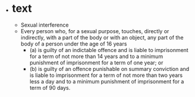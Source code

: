 - # text
	- Sexual interference
	- Every person who, for a sexual purpose, touches, directly or indirectly, with a part of the body or with an object, any part of the body of a person under the age of 16 years
		- (a) is guilty of an indictable offence and is liable to imprisonment for a term of not more than 14 years and to a minimum punishment of imprisonment for a term of one year; or
		- (b) is guilty of an offence punishable on summary conviction and is liable to imprisonment for a term of not more than two years less a day and to a minimum punishment of imprisonment for a term of 90 days.
